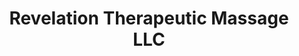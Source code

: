 ---
title: "Revelation Therapeutic Massage LLC"
url: /grand-junction/revelation-therapeutic-massage-llc/
shop: massage
---